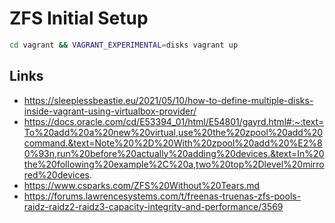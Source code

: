 # ZFS Initial Setup

```sh
cd vagrant && VAGRANT_EXPERIMENTAL=disks vagrant up
```

## Links

- https://sleeplessbeastie.eu/2021/05/10/how-to-define-multiple-disks-inside-vagrant-using-virtualbox-provider/
- https://docs.oracle.com/cd/E53394_01/html/E54801/gayrd.html#:~:text=To%20add%20a%20new%20virtual,use%20the%20zpool%20add%20command.&text=Note%20%2D%20With%20zpool%20add%20%E2%80%93n,run%20before%20actually%20adding%20devices.&text=In%20the%20following%20example%2C%20a,two%20top%2Dlevel%20mirrored%20devices.
- https://www.csparks.com/ZFS%20Without%20Tears.md
- https://forums.lawrencesystems.com/t/freenas-truenas-zfs-pools-raidz-raidz2-raidz3-capacity-integrity-and-performance/3569